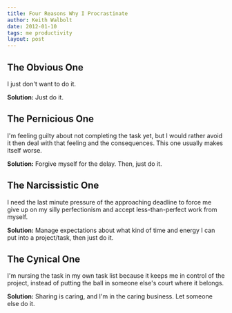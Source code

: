 ```yaml
---
title: Four Reasons Why I Procrastinate
author: Keith Walbolt
date: 2012-01-10 
tags: me productivity
layout: post
---
```


The Obvious One
---------------

I just don't want to do it.

**Solution:**
Just do it.

The Pernicious One
------------------

I'm feeling guilty about not completing the task yet, but I would rather avoid it then deal with that feeling and the consequences. This one usually makes itself worse.

**Solution:**
Forgive myself for the delay. Then, just do it.

The Narcissistic One
--------------------

I need the last minute pressure of the approaching deadline to force me give up on my silly perfectionism and accept less-than-perfect work from myself.

**Solution:**
Manage expectations about what kind of time and energy I can put into a project/task, then just do it.

The Cynical One
---------------

I'm nursing the task in my own task list because it keeps me in control of the project, instead of putting the ball in someone else's court where it belongs.

**Solution:**
Sharing is caring, and I'm in the caring business. Let someone else do it.
